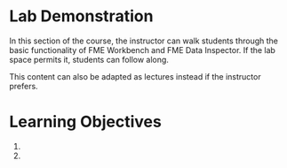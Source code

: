 # Lab Demonstration

In this section of the course, the instructor can walk students through the basic functionality of FME Workbench and FME Data Inspector. If the lab space permits it, students can follow along.

This content can also be adapted as lectures instead if the instructor prefers.

# Learning Objectives

1. 
2.
